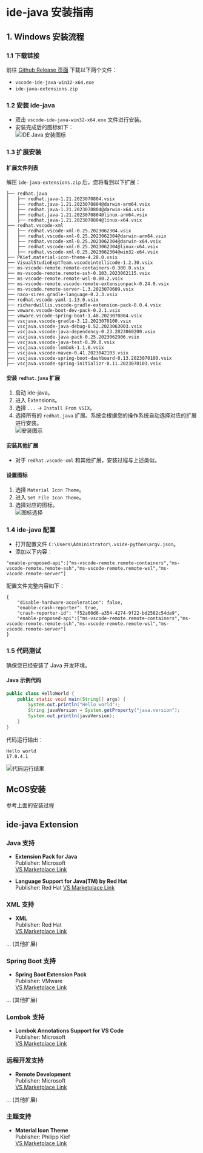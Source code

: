 # ide-java 安装指南

## 1. Windows 安装流程

### 1.1 下载链接
前往 [Github Release 页面](https://github.com/ppntai/vscode-ide/releases/tag/) 下载以下两个文件：
- `vscode-ide-java-win32-x64.exe`
- `ide-java-extensions.zip`

### 1.2 安装 ide-java
- 双击 `vscode-ide-java-win32-x64.exe` 文件进行安装。
- 安装完成后的图标如下：  
![IDE Java 安装图标](/02_ide-java/01/1.jpg)

### 1.3 扩展安装

#### 扩展文件列表
解压 `ide-java-extensions.zip` 后，您将看到以下扩展：
```
├── redhat.java
│   ├── redhat.java-1.21.2023070804.vsix
│   ├── redhat.java-1.21.2023070804@darwin-arm64.vsix
│   ├── redhat.java-1.21.2023070804@darwin-x64.vsix
│   ├── redhat.java-1.21.2023070804@linux-arm64.vsix
│   ├── redhat.java-1.21.2023070804@linux-x64.vsix
├── redhat.vscode-xml
│   ├── redhat.vscode-xml-0.25.2023062304.vsix
│   ├── redhat.vscode-xml-0.25.2023062304@darwin-arm64.vsix
│   ├── redhat.vscode-xml-0.25.2023062304@darwin-x64.vsix
│   ├── redhat.vscode-xml-0.25.2023062304@linux-x64.vsix
│   ├── redhat.vscode-xml-0.25.2023062304@win32-x64.vsix
├── PKief.material-icon-theme-4.28.0.vsix
├── VisualStudioExptTeam.vscodeintellicode-1.2.30.vsix
├── ms-vscode-remote.remote-containers-0.300.0.vsix
├── ms-vscode-remote.remote-ssh-0.103.2023062115.vsix
├── ms-vscode-remote.remote-wsl-0.80.2.vsix
├── ms-vscode-remote.vscode-remote-extensionpack-0.24.0.vsix
├── ms-vscode.remote-server-1.3.2023070609.vsix
├── naco-siren.gradle-language-0.2.3.vsix
├── redhat.vscode-yaml-1.13.0.vsix
├── richardwillis.vscode-gradle-extension-pack-0.0.4.vsix
├── vmware.vscode-boot-dev-pack-0.2.1.vsix
├── vmware.vscode-spring-boot-1.48.2023070804.vsix
├── vscjava.vscode-gradle-3.12.2023070100.vsix
├── vscjava.vscode-java-debug-0.52.2023063003.vsix
├── vscjava.vscode-java-dependency-0.23.2023060200.vsix
├── vscjava.vscode-java-pack-0.25.2023062906.vsix
├── vscjava.vscode-java-test-0.39.0.vsix
├── vscjava.vscode-lombok-1.1.0.vsix
├── vscjava.vscode-maven-0.41.2023042103.vsix
├── vscjava.vscode-spring-boot-dashboard-0.13.2023070100.vsix
├── vscjava.vscode-spring-initializr-0.11.2023070103.vsix
```

#### 安装 `redhat.java` 扩展
1. 启动 ide-java。
2. 进入 Extensions。
3. 选择 `...` → `Install From VSIX`。
4. 选择所有的 `redhat.java` 扩展。系统会根据您的操作系统自动选择对应的扩展进行安装。  
![安装图示](/01_ide-cpp/01/1.jpg)

#### 安装其他扩展
- 对于 `redhat.vscode-xml` 和其他扩展，安装过程与上述类似。

#### 设置图标
1. 选择 `Material Icon Theme`。
2. 进入 `Set File Icon Theme`。
3. 选择对应的图标。  
![图标选择](/02_ide-java/01/3.jpg)

### 1.4 ide-java 配置
- 打开配置文件 `C:\Users\Administrator\.vside-python\argv.json`。
- 添加以下内容：
```
"enable-proposed-api":["ms-vscode-remote.remote-containers","ms-vscode-remote.remote-ssh","ms-vscode-remote.remote-wsl","ms-vscode.remote-server"]
```
配置文件完整内容如下：
```
{
    "disable-hardware-acceleration": false,
    "enable-crash-reporter": true,
    "crash-reporter-id": "f52a60d6-a354-4274-9f22-bd2502c54da9",
    "enable-proposed-api":["ms-vscode-remote.remote-containers","ms-vscode-remote.remote-ssh","ms-vscode-remote.remote-wsl","ms-vscode.remote-server"]
}
```

### 1.5 代码测试
确保您已经安装了 Java 开发环境。

#### Java 示例代码
```java
public class HelloWorld {
    public static void main(String[] args) {
        System.out.println("Hello world");
        String javaVersion = System.getProperty("java.version");
        System.out.println(javaVersion);
    }
}
```

代码运行输出：
```
Hello world
17.0.4.1
```
![代码运行结果](/02_ide-java/01/2.jpg)

## McOS安装
参考上面的安装过程
## ide-java Extension
### Java 支持
- **Extension Pack for Java**  
  Publisher: Microsoft  
  [VS Marketplace Link](https://marketplace.visualstudio.com/items?itemName=vscjava.vscode-java-pack)
  
- **Language Support for Java(TM) by Red Hat**  
  Publisher: Red Hat
  [VS Marketplace Link](https://marketplace.visualstudio.com/items?itemName=redhat.java)

### XML 支持
- **XML**  
  Publisher: Red Hat  
  [VS Marketplace Link](https://marketplace.visualstudio.com/items?itemName=redhat.vscode-xml) 

... (其他扩展)

### Spring Boot 支持
- **Spring Boot Extension Pack**  
  Publisher: VMware  
  [VS Marketplace Link](https://marketplace.visualstudio.com/items?itemName=vmware.vscode-boot-dev-pack)

... (其他扩展)

### Lombok 支持
- **Lombok Annotations Support for VS Code**  
  Publisher: Microsoft  
  [VS Marketplace Link](https://marketplace.visualstudio.com/items?itemName=vscjava.vscode-lombok)

### 远程开发支持
- **Remote Development**  
  Publisher: Microsoft  
  [VS Marketplace Link](https://marketplace.visualstudio.com/items?itemName=ms-vscode-remote.vscode-remote-extensionpack)

... (其他扩展)

### 主题支持
- **Material Icon Theme**  
  Publisher: Philipp Kief  
  [VS Marketplace Link](https://marketplace.visualstudio.com/items?itemName=PKief.material-icon-theme)